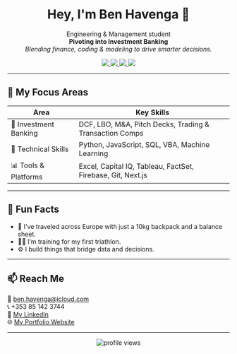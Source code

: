 
<h1 align="center">Hey, I'm Ben Havenga 👋</h1>

<p align="center">
  Engineering & Management student <br />
  <strong>Pivoting into Investment Banking</strong><br />
  <em>Blending finance, coding & modeling to drive smarter decisions.</em>
</p>

<p align="center">
  <a href="https://www.linkedin.com/in/benhavenga" target="_blank">
    <img src="https://img.shields.io/badge/LinkedIn-Ben%20Havenga-blue?style=for-the-badge&logo=linkedin" />
  </a>
  <a href="mailto:ben.havenga@icloud.com">
    <img src="https://img.shields.io/badge/Email-ben.havenga@icloud.com-red?style=for-the-badge&logo=gmail" />
  </a>
  <a href="https://havenga.xyz">
    <img src="https://img.shields.io/badge/Portfolio-Visit%20Site-black?style=for-the-badge&logo=vercel" />
  </a>
  <a href="https://havenga.xyz/CV.pdf">
    <img src="https://img.shields.io/badge/Resume-Download-brightgreen?style=for-the-badge&logo=readthedocs" />
  </a>
</p>

---

## 💼 My Focus Areas

| Area               | Key Skills                                                                 |
|--------------------|---------------------------------------------------------------------------|
| 💸 Investment Banking | DCF, LBO, M&A, Pitch Decks, Trading & Transaction Comps                 |
| 🧠 Technical Skills    | Python, JavaScript, SQL, VBA, Machine Learning                          |
| 📊 Tools & Platforms  | Excel, Capital IQ, Tableau, FactSet, Firebase, Git, Next.js             |

---



## 🧠 Fun Facts

- 🧳 I've traveled across Europe with just a 10kg backpack and a balance sheet.
- 🏊‍♂️ I’m training for my first triathlon.
- ⚙️ I build things that bridge data and decisions.

---

## 📫 Reach Me

📧 ben.havenga@icloud.com  
📞 +353 85 142 3744  
🔗 [My LinkedIn](https://www.linkedin.com/in/benhavenga)  
🌐 [My Portfolio Website](https://havenga.xyz)

---

<p align="center">
  <img src="https://komarev.com/ghpvc/?username=BenHavenga&label=Profile+Views&color=0e75b6&style=flat" alt="profile views" />
</p>
